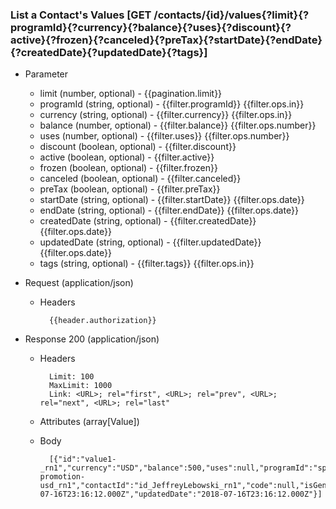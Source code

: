 ### List a Contact's Values [GET /contacts/{id}/values{?limit}{?programId}{?currency}{?balance}{?uses}{?discount}{?active}{?frozen}{?canceled}{?preTax}{?startDate}{?endDate}{?createdDate}{?updatedDate}{?tags}]

+ Parameter
    + limit (number, optional) - {{pagination.limit}}
    + programId (string, optional) - {{filter.programId}}  {{filter.ops.in}}
    + currency (string, optional) - {{filter.currency}}  {{filter.ops.in}}
    + balance (number, optional) - {{filter.balance}}  {{filter.ops.number}}
    + uses (number, optional) - {{filter.uses}}  {{filter.ops.number}}
    + discount (boolean, optional) - {{filter.discount}}
    + active (boolean, optional) - {{filter.active}}
    + frozen (boolean, optional) - {{filter.frozen}}
    + canceled (boolean, optional) - {{filter.canceled}}
    + preTax (boolean, optional) - {{filter.preTax}}
    + startDate (string, optional) - {{filter.startDate}}  {{filter.ops.date}}
    + endDate (string, optional) - {{filter.endDate}}  {{filter.ops.date}}
    + createdDate (string, optional) - {{filter.createdDate}}  {{filter.ops.date}}
    + updatedDate (string, optional) - {{filter.updatedDate}}  {{filter.ops.date}}
    + tags (string, optional) - {{filter.tags}}  {{filter.ops.in}}

+ Request (application/json)
    + Headers

            {{header.authorization}}

+ Response 200 (application/json)
    + Headers

            Limit: 100
            MaxLimit: 1000
            Link: <URL>; rel="first", <URL>; rel="prev", <URL>; rel="next", <URL>; rel="last"

    + Attributes (array[Value])

    + Body

            [{"id":"value1-_rn1","currency":"USD","balance":500,"uses":null,"programId":"spring-promotion-usd_rn1","contactId":"id_JeffreyLebowski_rn1","code":null,"isGenericCode":null,"pretax":true,"active":true,"canceled":false,"frozen":false,"discount":true,"discountSellerLiability":null,"redemptionRule":null,"valueRule":null,"startDate":null,"endDate":null,"metadata":null,"createdDate":"2018-07-16T23:16:12.000Z","updatedDate":"2018-07-16T23:16:12.000Z"}]
